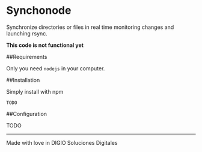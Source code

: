 Synchonode
==========

Synchronize directories or files in real time monitoring changes and launching rsync.

**This code is not functional yet**

##Requirements

Only you need `nodejs` in your computer.

##Installation

Simply install with npm

	TODO

##Configuration

TODO

---

Made with love in DIGIO Soluciones Digitales